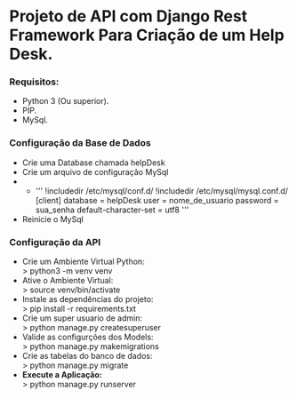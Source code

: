 <h1>Projeto de API com Django Rest Framework Para Criação de um Help Desk.</h1>

<h3>Requisitos:</h3>
<ul>
    <li>Python 3 (Ou superior).</li>
    <li>PIP.</li>
    <li>MySql.</li>
</ul>

<h3>Configuração da Base de Dados</h3>
<ul>
    <li>Crie uma Database chamada helpDesk</li>
    <li>Crie um arquivo de configuração MySql</li>
    <li>
        <ul>
            <li>
            '''
            !includedir /etc/mysql/conf.d/
            !includedir /etc/mysql/mysql.conf.d/
            [client]
            database = helpDesk
            user = nome_de_usuario
            password = sua_senha
            default-character-set = utf8
            '''
            </li>
        </ul>
    </li>
    <li>Reinicie o MySql</li>
</ul>

<h3>Configuração da API</h3>

<ul>
    <li>Crie um Ambiente Virtual Python:</li>
    > python3 -m venv venv
    <li>Ative o Ambiente Virtual:</li>
    > source venv/bin/activate
    <li>Instale as dependências do projeto:</li>
    > pip install -r requirements.txt
    <li>Crie um super usuario de admin:</li>
    > python manage.py createsuperuser
    <li>Valide as configurções dos Models:</li>
    > python manage.py makemigrations
    <li>Crie as tabelas do banco de dados:</li>
    > python manage.py migrate
    <li><strong>Execute a Aplicação:</strong></li>
    > python manage.py runserver

</ul>

